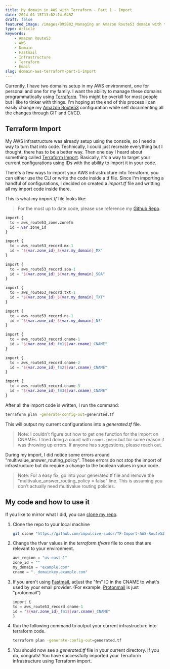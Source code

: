 ```yaml
---
title: My domain in AWS with Terraform - Part 1 - Import
date: 2024-01-15T13:02:14.045Z
draft: false
featured_image: /images/895882_Managing an Amazon Route53 domain with the help of_xl-1024-v1-0.png
type: Article
keywords:
    - Amazon Route53
    - AWS
    - Domain
    - Fastmail
    - Infrastructure
    - Terraform
    - Email
slug: domain-aws-terraform-part-1-import
---
```


Currently, I have two domains setup in my AWS environment, one for personal and one for my family. I want the ability to manage these domains programmatically using [Terraform](https://www.terraform.io). This might be overkill for most people but I like to tinker with things. I'm hoping at the end of this process I can easily change my [Amazon Route53](https://aws.amazon.com/route53/) configuration while self documenting all the changes through GIT and CI/CD.

## Terraform Import

My AWS infrastructure was already setup using the console, so I need a way to turn that into code. Technically, I could just recreate everything but I thought, there has to be a better way. Then one day I heard about something called [Terraform Import](https://developer.hashicorp.com/terraform/cli/import). Basically, it's a way to target your current configurations using IDs with the ability to import it in your code.

There's a few ways to import your AWS infrastructure into Terraform, you can either use the CLI or write the code inside a tf file. Since I'm importing a handful of configurations, I decided on created a *import.tf* file and writting all my import code inside there.

This is what my *import.tf* file looks like:
> For the most up to date code, please use reference my [Github Repo](https://github.com/impulsive-sudor/TF-Import-AWS-Route53-Zone-and-Records/blob/main/import.tf).

```terraform
import {
  to = aws_route53_zone.zonefm
  id = var.zone_id
}

import {
  to = aws_route53_record.mx-1
  id = "${var.zone_id}_${var.my_domain}_MX"
}

import {
  to = aws_route53_record.soa-1
  id = "${var.zone_id}_${var.my_domain}_SOA"
}

import {
  to = aws_route53_record.txt-1
  id = "${var.zone_id}_${var.my_domain}_TXT"
}

import {
  to = aws_route53_record.ns-1
  id = "${var.zone_id}_${var.my_domain}_NS"
}

import {
  to = aws_route53_record.cname-1
  id = "${var.zone_id}_fm1${var.cname}_CNAME"
}

import {
  to = aws_route53_record.cname-2
  id = "${var.zone_id}_fm2${var.cname}_CNAME"
}

import {
  to = aws_route53_record.cname-3
  id = "${var.zone_id}_fm3${var.cname}_CNAME"
}
```

After all the import code is written, I run the command:

```zsh
terraform plan -generate-config-out=generated.tf
```

This will output my current configurations into a *generated.tf* file.

> Note: I couldn't figure out how to get one function for the import on CNAMEs. I tried doing a count with ```count.index``` but for some reason it was throwing up errors. If anyone has suggestions, please reach out.

During my import, I did notice some errors around "multivalue_answer_routing_policy". These errors do not stop the import of infrastructure but do require a change to the boolean values in your code.

> Note: For a easy fix, go into your generated.tf file and remove the "multivalue_answer_routing_policy = false" line. This is assuming you don't actually need multivalue routing policies.

## My code and how to use it

If you like to mirror what I did, you can [clone my repo](ttps://github.com/impulsive-sudor/TF-Import-AWS-Route53-Zone-and-Records/tree/main).

1. Clone the repo to your local machine

    ```zsh
    git clone "https://github.com/impulsive-sudor/TF-Import-AWS-Route53-Zone-and-Records.git"
    ```

2. Change the tfvar values in the *terraform.tfvars* file to ones that are relevant to your environment.

    ```terraform
    aws_region = "us-east-1"
    zone_id = ""
    my_domain = "example.com"
    cname = "._domainkey.example.com"
    ```

3. If you aren't using [Fastmail](https://www.fastmail.com), adjust the "fm" ID in the CNAME to what's used by your email provider. (For example, [Protonmail](https://proton.me/mail) is just "protonmail")

    ```terraform
    import {
    to = aws_route53_record.cname-1
    id = "${var.zone_id}_fm1${var.cname}_CNAME"
    }
    ```

4. Run the following command to output your current infrastructure into terraform code.

    ```zsh
    terraform plan -generate-config-out=generated.tf
    ```

5. You should now see a *generated.tf* file in your current directory. If you do, congrats! You have successfully imported your Terraform infrastructure using Terraform import.
